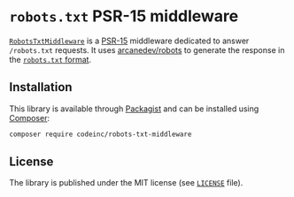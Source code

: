 # `robots.txt` PSR-15 middleware 

[`RobotsTxtMiddleware`](src/RobotsTxtMiddleware.php) is a [PSR-15](https://www.php-fig.org/psr/psr-15/) middleware dedicated to answer `/robots.txt` requests. It uses [arcanedev/robots](https://github.com/ARCANEDEV/Robots) to generate the response in the [`robots.txt` format](https://developers.google.com/search/reference/robots_txt).


## Installation

This library is available through [Packagist](https://packagist.org/packages/codeinc/robots-txt-middleware) and can be installed using [Composer](https://getcomposer.org/): 

```bash
composer require codeinc/robots-txt-middleware
```

## License

The library is published under the MIT license (see [`LICENSE`](LICENSE) file).